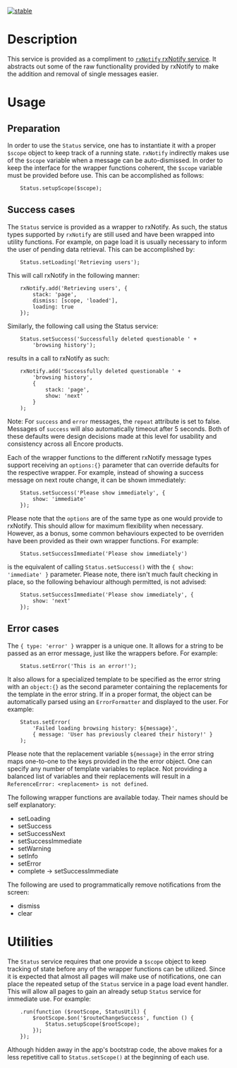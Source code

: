 [![stable](http://badges.github.io/stability-badges/dist/stable.svg)](http://github.com/badges/stability-badges)

# Description

This service is provided as a compliment to [`rxNotify` rxNotify service](http://rackerlabs.github.io/encore-ui/#/component/rxNotify).  It abstracts out some of the raw functionality provided by rxNotify to make the addition and removal of single messages easier.

# Usage

## Preparation

In order to use the `Status` service, one has to instantiate it with a proper `$scope` object to keep track of a running state.  `rxNotify` indirectly makes use of the `$scope` variable when a message can be auto-dismissed.  In order to keep the interface for the wrapper functions coherent, the `$scope` variable must be provided before use.  This can be accomplished as follows:

        Status.setupScope($scope);

## Success cases

The `Status` service is provided as a wrapper to rxNotify.  As such, the status types supported by `rxNotify` are still used and have been wrapped into utility functions.  For example, on page load it is usually necessary to inform the user of pending data retrieval.  This can be accomplished by:

        Status.setLoading('Retrieving users');

This will call rxNotify in the following manner:

        rxNotify.add('Retrieving users', {
            stack: 'page',
            dismiss: [scope, 'loaded'],
            loading: true
        });

Similarly, the following call using the Status service:

        Status.setSuccess('Successfully deleted questionable ' +
            'browsing history');

results in a call to rxNotify as such:

        rxNotify.add('Successfully deleted questionable ' +
            'browsing history',
            {
                stack: 'page',
                show: 'next'
            }
        );

Note: For `success` and `error` messages, the `repeat` attribute is set to false. Messages of `success` will also automatically timeout after 5 seconds. Both of these defaults were design decisions made at this level for usability and consistency across all Encore products. 

Each of the wrapper functions to the different rxNotify message types support receiving an `options:{}` parameter that can override defaults for the respective wrapper. For example, instead of showing a success message on next route change, it can be shown immediately:

        Status.setSuccess('Please show immediately', {
            show: 'immediate'
        });

Please note that the `options` are of the same type as one would provide to rxNotify.  This should allow for maximum flexibility when necessary.  However, as a bonus, some common behaviours expected to be overriden have been provided as their own wrapper functions.  For example:

        Status.setSuccessImmediate('Please show immediately')

is the equivalent of calling `Status.setSuccess()` with the `{ show: 'immediate' }` parameter.  Please note, there isn't much fault checking in place, so the following behaviour although permitted, is not advised:

        Status.setSuccessImmediate('Please show immediately', {
            show: 'next'
        });

## Error cases

The `{ type: 'error' }` wrapper is a unique one.  It allows for a string to be passed as an error message, just like the wrappers before.  For example:

        Status.setError('This is an error!');


It also allows for a specialized template to be specified as the error string with an `object:{}` as the second parameter containing the replacements for the template in the error string.  If in a proper format, the object can be automatically parsed using an `ErrorFormatter` and displayed to the user.  For example:

        Status.setError(
            'Failed loading browsing history: ${message}',
            { message: 'User has previously cleared their history!' }
        );

Please note that the replacement variable `${message}` in the error string maps one-to-one to the keys provided in the the error object.  One can specify any number of template variables to replace.  Not providing a balanced list of variables and their replacements will result in a `ReferenceError: <replacement> is not defined`.

The following wrapper functions are available today.  Their names should be self explanatory:

 * setLoading
 * setSuccess
 * setSuccessNext
 * setSuccessImmediate
 * setWarning
 * setInfo
 * setError
 * complete &rarr; setSuccessImmediate

The following are used to programmatically remove notifications from the screen:

 * dismiss
 * clear

# Utilities

The `Status` service requires that one provide a `$scope` object to keep tracking of state before any of the wrapper functions can be utilized.  Since it is expected that almost all pages will make use of notifications, one can place the repeated setup of the `Status` service in a page load event handler.  This will allow all pages to gain an already setup `Status` service for immediate use.  For example:

        .run(function ($rootScope, StatusUtil) {
            $rootScope.$on('$routeChangeSuccess', function () {
                Status.setupScope($rootScope);
            });
        });

Although hidden away in the app's bootstrap code, the above makes for a less repetitive call to `Status.setScope()` at the beginning of each use.
